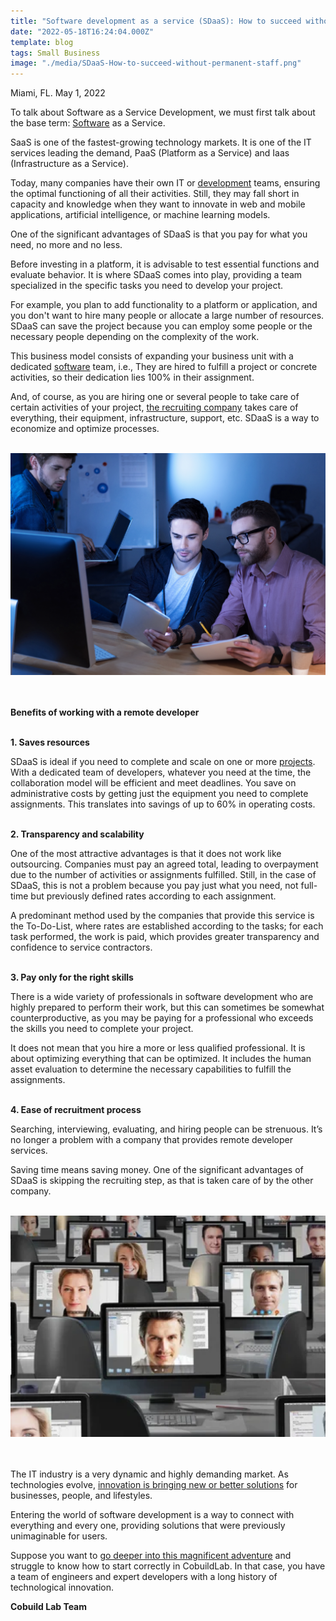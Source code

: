 ```yaml
---
title: "Software development as a service (SDaaS): How to succeed without permanent staff"
date: "2022-05-18T16:24:04.000Z"
template: blog
tags: Small Business
image: "./media/SDaaS-How-to-succeed-without-permanent-staff.png"
---
```


Miami, FL. May 1, 2022

To talk about Software as a Service Development, we must first talk about the base term: <a target="_blank" href=https://www.cobuildlab.com/blog/upgrade-the-software-tool-you-are-using-for-business-activities/>   Software</a> as a Service.

SaaS is one of the fastest-growing technology markets. It is one of the IT services leading the demand, PaaS (Platform as a Service) and Iaas (Infrastructure as a Service).

Today, many companies have their own IT or <a target="_blank" href=https://www.cobuildlab.com/blog/10-web-development-trends/>   development</a> teams, ensuring the optimal functioning of all their activities. Still, they may fall short in capacity and knowledge when they want to innovate in web and mobile applications, artificial intelligence, or machine learning models. 

One of the significant advantages of SDaaS is that you pay for what you need, no more and no less. 

Before investing in a platform, it is advisable to test essential functions and evaluate behavior. It is where SDaaS comes into play, providing a team specialized in the specific tasks you need to develop your project. 

For example, you plan to add functionality to a platform or application, and you don't want to hire many people or allocate a large number of resources. SDaaS can save the project because you can employ some people or the necessary people depending on the complexity of the work.

This business model consists of expanding your business unit with a dedicated <a target="_blank" href=https://www.cobuildlab.com/blog/why-is-low-code-everything-in-software-development/>   software</a> team, i.e., They are hired to fulfill a project or concrete activities, so their dedication lies 100% in their assignment. 

And, of course, as you are hiring one or several people to take care of certain activities of your project, <a target="_blank" href=https://www.cobuildlab.com/blog/tips-to-choose-right-custom-software-development-company-for-your-business/>   the recruiting company</a> takes care of everything, their equipment, infrastructure, support, etc. SDaaS is a way to economize and optimize processes. <br> </br>

<center>
<img src="./media/remote-software-developer-service.png">
</center> <br> </br>

<b><title-3>Benefits of working with a remote developer</title-3></b> <br> </br>

<b><title-4>1. Saves resources</title-4></b>

SDaaS is ideal if you need to complete and scale on one or more <a target="_blank" href=https://www.cobuildlab.com/blog/customer-development-process>   projects</a>. With a dedicated team of developers, whatever you need at the time, the collaboration model will be efficient and meet deadlines. You save on administrative costs by getting just the equipment you need to complete assignments. This translates into savings of up to 60% in operating costs. <br> </br>

<b><title-4>2. Transparency and scalability</title-4></b>

One of the most attractive advantages is that it does not work like outsourcing. Companies must pay an agreed total, leading to overpayment due to the number of activities or assignments fulfilled. Still, in the case of SDaaS, this is not a problem because you pay just what you need, not full-time but previously defined rates according to each assignment.

A predominant method used by the companies that provide this service is the To-Do-List, where rates are established according to the tasks; for each task performed, the work is paid, which provides greater transparency and confidence to service contractors. <br> </br>

<b><title-4>3. Pay only for the right skills</title-4></b>

There is a wide variety of professionals in software development who are highly prepared to perform their work, but this can sometimes be somewhat counterproductive, as you may be paying for a professional who exceeds the skills you need to complete your project. 

It does not mean that you hire a more or less qualified professional. It is about optimizing everything that can be optimized. It includes the human asset evaluation to determine the necessary capabilities to fulfill the assignments. <br> </br>

<b><title-4>4. Ease of recruitment process</title-4></b>

Searching, interviewing, evaluating, and hiring people can be strenuous. It’s no longer a problem with a company that provides remote developer services. 

Saving time means saving money. One of the significant advantages of SDaaS is skipping the recruiting step, as that is taken care of by the other company. <br> </br>

<center>
<img src="./media/Software-development-as-a-service-for-entrepreneurship.png
">
</center> <br> </br>

The IT industry is a very dynamic and highly demanding market. As technologies evolve, <a target="_blank" href=https://www.cobuildlab.com/blog/new-product-development-for-small-business/>   innovation is bringing new or better solutions</a> for businesses, people, and lifestyles. 

Entering the world of software development is a way to connect with everything and every one, providing solutions that were previously unimaginable for users. 

Suppose you want to <a target="_blank" href=https://www.cobuildlab.com/services/it-staff-augmentation>   go deeper into this magnificent adventure</a> and struggle to know how to start correctly in CobuildLab. In that case, you have a team of engineers and expert developers with a long history of technological innovation.

<b><title-3>Cobuild Lab Team</title-3></b>

